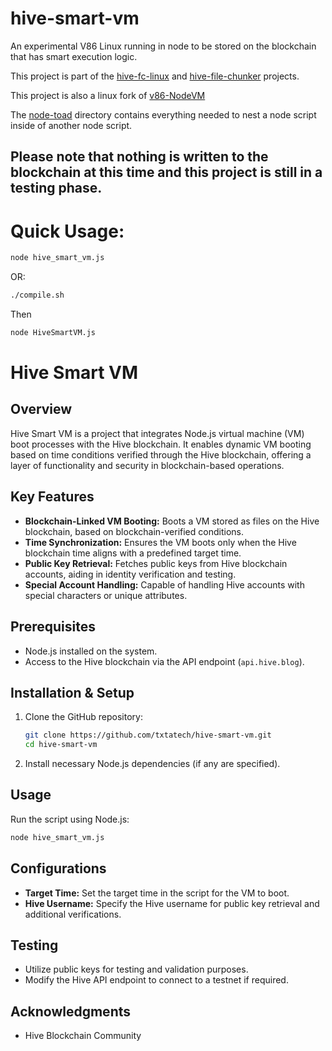 # hive-smart-vm
An experimental V86 Linux running in node to be stored on the blockchain that has smart execution logic.

This project is part of the [hive-fc-linux](https://github.com/txtatech/hive-fc-linux) and [hive-file-chunker](https://github.com/txtatech/hive-file-chunker) projects.

This project is also a linux fork of [v86-NodeVM](https://github.com/superdinmc/v86-NodeVM)

The [node-toad](https://github.com/txtatech/hive-smart-vm/tree/main/node-toad) directory contains everything needed to nest a node script inside of another node script. 

## Please note that nothing is written to the blockchain at this time and this project is still in a testing phase.

# Quick Usage:

```bash
node hive_smart_vm.js
```

OR:

```bash
./compile.sh
```

Then

```bash
node HiveSmartVM.js
```

# Hive Smart VM

## Overview
Hive Smart VM is a project that integrates Node.js virtual machine (VM) boot processes with the Hive blockchain. 
It enables dynamic VM booting based on time conditions verified through the Hive blockchain, offering a layer of functionality and security in blockchain-based operations.

## Key Features
- **Blockchain-Linked VM Booting:** Boots a VM stored as files on the Hive blockchain, based on blockchain-verified conditions.
- **Time Synchronization:** Ensures the VM boots only when the Hive blockchain time aligns with a predefined target time.
- **Public Key Retrieval:** Fetches public keys from Hive blockchain accounts, aiding in identity verification and testing.
- **Special Account Handling:** Capable of handling Hive accounts with special characters or unique attributes.

## Prerequisites
- Node.js installed on the system.
- Access to the Hive blockchain via the API endpoint (`api.hive.blog`).

## Installation & Setup
1. Clone the GitHub repository:
   ```bash
   git clone https://github.com/txtatech/hive-smart-vm.git
   cd hive-smart-vm
   ```
2. Install necessary Node.js dependencies (if any are specified).

## Usage
Run the script using Node.js:
```bash
node hive_smart_vm.js
```

## Configurations
- **Target Time:** Set the target time in the script for the VM to boot.
- **Hive Username:** Specify the Hive username for public key retrieval and additional verifications.

## Testing
- Utilize public keys for testing and validation purposes.
- Modify the Hive API endpoint to connect to a testnet if required.

## Acknowledgments
- Hive Blockchain Community
